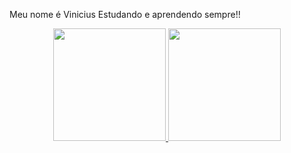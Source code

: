 Meu nome é Vinicius 
Estudando e aprendendo sempre!!


<div align="center">
  <a href="https://github.com/crefazvinicius">
  <img height="180em" src="https://github-readme-stats.vercel.app/api?username=crefazvinicius&show_icons=true&theme=dracula&include_all_commits=true&count_private=true"/>
  <img height="180em" src="https://github-readme-stats.vercel.app/api/top-langs/?username=crefazvinicius&layout=compact&langs_count=7&theme=dracula"/>
</div>
